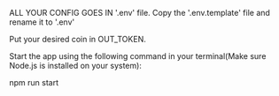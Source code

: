 ALL YOUR CONFIG GOES IN '.env' file. Copy the '.env.template' file and rename it to '.env'

Put your desired coin in OUT_TOKEN.

Start the app using the following command in your terminal(Make sure Node.js is installed on your system):

npm run start